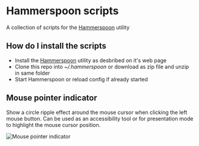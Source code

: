 # Hammerspoon scripts
A collection of scripts for the [Hammerspoon](http://www.hammerspoon.org) utility

## How do I install the scripts

* Install the [Hammerspoon](http://www.hammerspoon.org) utility as desbribed on it's web page
* Clone this repo into *~/.hammerspoon* or download as zip file and unzip in same folder
* Start Hammerspoon or reload config if already started

## Mouse pointer indicator
Show a circle ripple effect around the mouse cursor when clicking the left mouse button. Can be used as an accessibility tool or for presentation mode to highlight the mouse cursor position.

![Mouse pointer indicator](https://github.com/orosoiu/hammerspoon-scripts/blob/master/gifs/mouse-pointer-indicator.gif)
